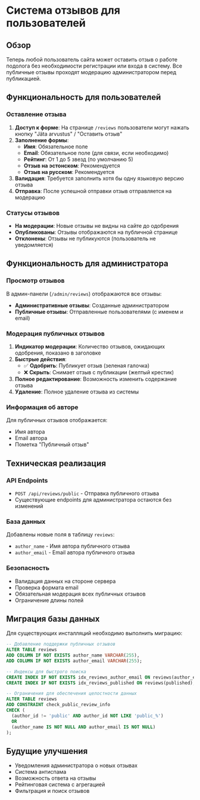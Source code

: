 # Система отзывов для пользователей

## Обзор

Теперь любой пользователь сайта может оставить отзыв о работе подолога без необходимости регистрации или входа в систему. Все публичные отзывы проходят модерацию администратором перед публикацией.

## Функциональность для пользователей

### Оставление отзыва

1. **Доступ к форме**: На странице `/reviews` пользователи могут нажать кнопку "Jäta arvustus" / "Оставить отзыв"
2. **Заполнение формы**:
   - **Имя**: Обязательное поле
   - **Email**: Обязательное поле (для связи, если необходимо)
   - **Рейтинг**: От 1 до 5 звезд (по умолчанию 5)
   - **Отзыв на эстонском**: Рекомендуется
   - **Отзыв на русском**: Рекомендуется
3. **Валидация**: Требуется заполнить хотя бы одну языковую версию отзыва
4. **Отправка**: После успешной отправки отзыв отправляется на модерацию

### Статусы отзывов

- **На модерации**: Новые отзывы не видны на сайте до одобрения
- **Опубликованы**: Отзывы отображаются на публичной странице
- **Отклонены**: Отзывы не публикуются (пользователь не уведомляется)

## Функциональность для администратора

### Просмотр отзывов

В админ-панели (`/admin/reviews`) отображаются все отзывы:

- **Административные отзывы**: Созданные администратором
- **Публичные отзывы**: Отправленные пользователями (с именем и email)

### Модерация публичных отзывов

1. **Индикатор модерации**: Количество отзывов, ожидающих одобрения, показано в заголовке
2. **Быстрые действия**:
   - ✅ **Одобрить**: Публикует отзыв (зеленая галочка)
   - ❌ **Скрыть**: Снимает отзыв с публикации (желтый крестик)
3. **Полное редактирование**: Возможность изменить содержание отзыва
4. **Удаление**: Полное удаление отзыва из системы

### Информация об авторе

Для публичных отзывов отображается:

- Имя автора
- Email автора
- Пометка "Публичный отзыв"

## Техническая реализация

### API Endpoints

- `POST /api/reviews/public` - Отправка публичного отзыва
- Существующие endpoints для администратора остаются без изменений

### База данных

Добавлены новые поля в таблицу `reviews`:

- `author_name` - Имя автора публичного отзыва
- `author_email` - Email автора публичного отзыва

### Безопасность

- Валидация данных на стороне сервера
- Проверка формата email
- Обязательная модерация всех публичных отзывов
- Ограничение длины полей

## Миграция базы данных

Для существующих инсталляций необходимо выполнить миграцию:

```sql
-- Добавление поддержки публичных отзывов
ALTER TABLE reviews
ADD COLUMN IF NOT EXISTS author_name VARCHAR(255),
ADD COLUMN IF NOT EXISTS author_email VARCHAR(255);

-- Индексы для быстрого поиска
CREATE INDEX IF NOT EXISTS idx_reviews_author_email ON reviews(author_email);
CREATE INDEX IF NOT EXISTS idx_reviews_published ON reviews(published);

-- Ограничения для обеспечения целостности данных
ALTER TABLE reviews
ADD CONSTRAINT check_public_review_info
CHECK (
  (author_id != 'public' AND author_id NOT LIKE 'public_%')
  OR
  (author_name IS NOT NULL AND author_email IS NOT NULL)
);
```

## Будущие улучшения

- Уведомления администратора о новых отзывах
- Система антиспама
- Возможность ответа на отзывы
- Рейтинговая система с агрегацией
- Фильтрация и поиск отзывов
